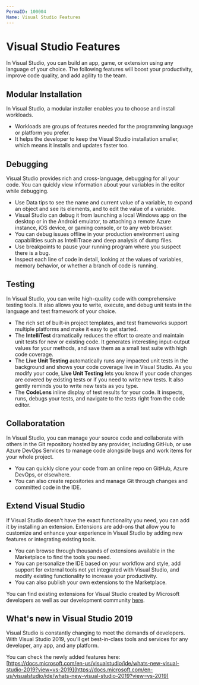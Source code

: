 ```yaml
---
PermaID: 100004
Name: Visual Studio Features
---
```


# Visual Studio Features

In Visual Studio, you can build an app, game, or extension using any language of your choice. The following features will boost your productivity, improve code quality, and add agility to the team.

## Modular Installation

In Visual Studio, a modular installer enables you to choose and install workloads. 

 - Workloads are groups of features needed for the programming language or platform you prefer. 
 - It helps the developer to keep the Visual Studio installation smaller, which means it installs and updates faster too.

## Debugging 

Visual Studio provides rich and cross-language, debugging for all your code. You can quickly view information about your variables in the editor while debugging. 

 - Use Data tips to see the name and current value of a variable, to expand an object and see its elements, and to edit the value of a variable.
 - Visual Studio can debug it from launching a local Windows app on the desktop or in the Android emulator, to attaching a remote Azure instance, iOS device, or gaming console, or to any web browser.
 - You can debug issues offline in your production environment using capabilities such as IntelliTrace and deep analysis of dump files.
 - Use breakpoints to pause your running program where you suspect there is a bug. 
 - Inspect each line of code in detail, looking at the values of variables, memory behavior, or whether a branch of code is running.

## Testing

In Visual Studio, you can write high-quality code with comprehensive testing tools. It also allows you to write, execute, and debug unit tests in the language and test framework of your choice. 

 - The rich set of built-in project templates, and test frameworks support multiple platforms and make it easy to get started.
 - The **IntelliTest** dramatically reduces the effort to create and maintain unit tests for new or existing code. It generates interesting input-output values for your methods, and save them as a small test suite with high code coverage. 
 - The **Live Unit Testing** automatically runs any impacted unit tests in the background and shows your code coverage live in Visual Studio. As you modify your code, **Live Unit Testing** lets you know if your code changes are covered by existing tests or if you need to write new tests. It also gently reminds you to write new tests as you type.
 - The **CodeLens** inline display of test results for your code. It inspects, runs, debugs your tests, and navigate to the tests right from the code editor.

## Collaboratation

In Visual Studio, you can manage your source code and collaborate with others in the Git repository hosted by any provider, including GitHub, or use Azure DevOps Services to manage code alongside bugs and work items for your whole project.

 - You can quickly clone your code from an online repo on GitHub, Azure DevOps, or elsewhere. 
 - You can also create repositories and manage Git through changes and committed code in the IDE.

## Extend Visual Studio

If Visual Studio doesn't have the exact functionality you need, you can add it by installing an extension. Extensions are add-ons that allow you to customize and enhance your experience in Visual Studio by adding new features or integrating existing tools. 

 - You can browse through thousands of extensions available in the Marketplace to find the tools you need. 
 - You can personalize the IDE based on your workflow and style, add support for external tools not yet integrated with Visual Studio, and modify existing functionality to increase your productivity. 
 - You can also publish your own extensions to the Marketplace.

You can find existing extensions for Visual Studio created by Microsoft developers as well as our development community [here](https://marketplace.visualstudio.com/vs).

## What's new in Visual Studio 2019

Visual Studio is constantly changing to meet the demands of developers. With Visual Studio 2019, you'll get best-in-class tools and services for any developer, any app, and any platform. 

You can check the newly added features here: [https://docs.microsoft.com/en-us/visualstudio/ide/whats-new-visual-studio-2019?view=vs-2019](https://docs.microsoft.com/en-us/visualstudio/ide/whats-new-visual-studio-2019?view=vs-2019)
